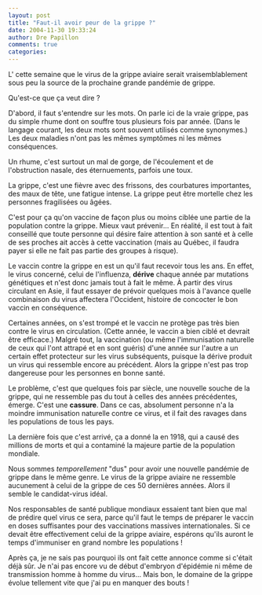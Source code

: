 ```yaml
---
layout: post
title: "Faut-il avoir peur de la grippe ?"
date: 2004-11-30 19:33:24
author: Dre Papillon
comments: true
categories: 
---
```



L' cette semaine que le virus de la grippe aviaire serait vraisemblablement sous peu la source de la prochaine grande pandémie de grippe.

Qu'est-ce que ça veut dire ?

D'abord, il faut s'entendre sur les mots.  On parle ici de la vraie grippe, pas du simple rhume dont on souffre tous plusieurs fois par année.  (Dans le langage courant, les deux mots sont souvent utilisés comme synonymes.)  Les deux maladies n'ont pas les mêmes symptômes ni les mêmes conséquences.

Un rhume, c'est surtout un mal de gorge, de l'écoulement et de l'obstruction nasale, des éternuements, parfois une toux.

La grippe, c'est une fièvre avec des frissons, des courbatures importantes, des maux de tête, une fatigue intense.  La grippe peut être mortelle chez les personnes fragilisées ou âgées.

C'est pour ça qu'on vaccine de façon plus ou moins ciblée une partie de la population contre la grippe.  Mieux vaut prévenir...  En réalité, il est tout à fait conseillé que toute personne qui désire faire attention à son santé et à celle de ses proches ait accès à cette vaccination (mais au Québec, il faudra payer si elle ne fait pas partie des groupes à risque).

Le vaccin contre la grippe en est un qu'il faut recevoir tous les ans.  En effet, le virus concerné, celui de l'influenza, **dérive** chaque année par mutations génétiques et n'est donc jamais tout à fait le même.  À partir des virus circulant en Asie, il faut essayer de prévoir quelques mois à l'avance quelle combinaison du virus affectera l'Occident, histoire de concocter le bon vaccin en conséquence.

Certaines années, on s'est trompé et le vaccin ne protège pas très bien contre le virus en circulation.  (Cette année, le vaccin a bien ciblé et devrait être efficace.)  Malgré tout, la vaccination (ou même l'immunisation naturelle de ceux qui l'ont attrapé et en sont guéris) d'une année sur l'autre a un certain effet protecteur sur les virus subséquents, puisque la dérive produit un virus qui ressemble encore au précédent.  Alors la grippe n'est pas trop dangereuse pour les personnes en bonne santé.

Le problème, c'est que quelques fois par siècle, une nouvelle souche de la grippe, qui ne ressemble pas du tout à celles des années précédentes, émerge.  C'est une **cassure**.  Dans ce cas, absolument personne n'a la moindre immunisation naturelle contre ce virus, et il fait des ravages dans les populations de tous les pays.

La dernière fois que c'est arrivé, ça a donné la  en 1918, qui a causé des millions de morts et qui a contaminé la majeure partie de la population mondiale.

Nous sommes *temporellement* "dus" pour avoir une nouvelle pandémie de grippe dans le même genre.  Le virus de la grippe aviaire ne ressemble aucunement à celui de la grippe de ces 50 dernières années.  Alors il semble le candidat-virus idéal.

Nos responsables de santé publique mondiaux essaient tant bien que mal de prédire quel virus ce sera, parce qu'il faut le temps de préparer le vaccin en doses suffisantes pour des vaccinations massives internationales.  Si ce devait être effectivement celui de la grippe aviaire, espérons qu'ils auront le temps d'immuniser en grand nombre les populations !

Après ça, je ne sais pas pourquoi ils ont fait cette annonce comme si c'était déjà sûr.  Je n'ai pas encore vu de début d'embryon d'épidémie ni même de transmission homme à homme du virus...  Mais bon, le domaine de la grippe évolue tellement vite que j'ai pu en manquer des bouts !